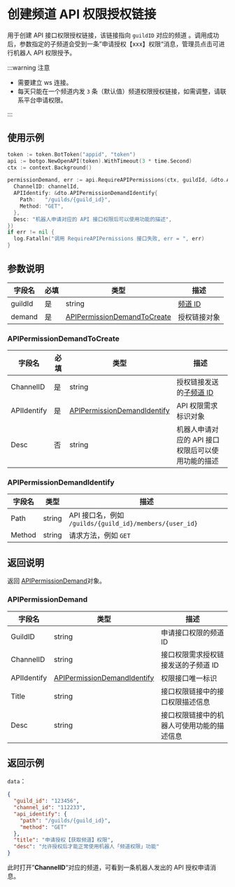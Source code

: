 # 创建频道 API 权限授权链接 

用于创建 API 接口权限授权链接，该链接指向 `guildID` 对应的频道 。调用成功后，参数指定的子频道会受到一条”申请授权【xxx】权限“消息，管理员点击可进行机器人 API 权限授予。

:::warning 注意

- 需要建立 ws 连接。
- 每天只能在一个频道内发 `3` 条（默认值）频道权限授权链接，如需调整，请联系平台申请权限。

:::

## 使用示例

```go
token := token.BotToken("appid", "token")
api := botgo.NewOpenAPI(token).WithTimeout(3 * time.Second)
ctx := context.Background()

permissionDemand, err := api.RequireAPIPermissions(ctx, guildId, &dto.APIPermissionDemandToCreate{
  ChannelID: channelId,
  APIIdentify: &dto.APIPermissionDemandIdentify{
    Path:   "/guilds/{guild_id}",
    Method: "GET",
  },
  Desc: "机器人申请对应的 API 接口权限后可以使用功能的描述",
})
if err != nil {
  log.Fatalln("调用 RequireAPIPermissions 接口失败, err = ", err)
}
```

## 参数说明

| 字段名              | 必填 | 类型                                                  | 描述                         |
| ------------------- | ---- | ----------------------------------------------------- | ---------------------------- |
| guildId             | 是   | string                                                | [频道 ID](../../model/guild.md) |
| demand | 是   | [APIPermissionDemandToCreate](#APIPermissionDemandToCreate) | 授权链接对象                 |

### APIPermissionDemandToCreate

| 字段名       | 必填 | 类型                                                        | 描述                                              |
| ------------ | ---- | ----------------------------------------------------------- | ------------------------------------------------- |
| ChannelID   | 是   | string                                                      | 授权链接发送的[子频道 ID](../../model/channel.md)    |
| APIIdentify | 是   | [APIPermissionDemandIdentify](#APIPermissionDemandIdentify) | API 权限需求标识对象                              |
| Desc         | 否   | string                                                      | 机器人申请对应的 API 接口权限后可以使用功能的描述 |

### APIPermissionDemandIdentify

| 字段名 | 类型   | 描述                                                    |
| ------ | ------ | ------------------------------------------------------- |
| Path   | string | API 接口名，例如 `/guilds/{guild_id}/members/{user_id}` |
| Method | string | 请求方法，例如 `GET`                                    |

## 返回说明

返回 [APIPermissionDemand](#APIPermissionDemand)对象。

### APIPermissionDemand

| 字段名       | 类型                                                        | 描述                                       |
| ------------ | ----------------------------------------------------------- | ------------------------------------------ |
| GuildID     | string                                                      | 申请接口权限的频道 ID                      |
| ChannelID   | string                                                      | 接口权限需求授权链接发送的子频道 ID        |
| APIIdentify | [APIPermissionDemandIdentify](#APIPermissionDemandIdentify) | 权限接口唯一标识                           |
| Title        | string                                                      | 接口权限链接中的接口权限描述信息           |
| Desc         | string                                                      | 接口权限链接中的机器人可使用功能的描述信息 |

## 返回示例

`data`：

```json
{
  "guild_id": "123456",
  "channel_id": "112233",
  "api_identify": {
    "path": "/guilds/{guild_id}",
    "method": "GET"
  },
  "title": "申请授权【获取频道】权限",
  "desc": "允许授权后才能正常使用机器人「频道权限」功能"
}
```

此时打开”**ChannelID**“对应的频道，可看到一条机器人发出的 API 授权申请消息。
